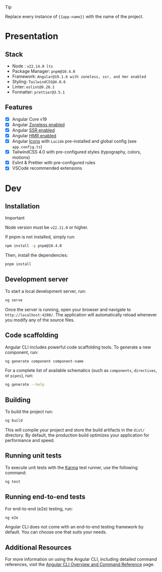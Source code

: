 > [!TIP]
> Replace every instance of `{{app-name}}` with the name of the project.

# Presentation

## Stack 
- Node : `v22.14.0 lts`
- Package Manager: `pnpm@10.4.0`
- Framework: `Angular@19.1.6 with zoneless, ssr, and hmr enabled`
- Styling: `TailwindCSS@4.0.6`
- Linter: `eslint@9.20.1`
- Formatter: `prettier@3.5.1`
  
## Features
- [x] Angular Core v19
- [x] Angular [Zoneless enabled](https://angular.dev/guide/experimental/zoneless) 
- [x] Angular [SSR enabled](https://angular.dev/guide/ssr)
- [x] Angular [HMR enabled](https://angular.dev/tools/cli/build-system-migration#hot-module-replacement)
- [x] Angular [Icons](https://ng-icons.github.io/ng-icons/#/browse-icons) with `Lucide` pre-installed and global config (see `app.config.ts`)
- [x] TailwindCSS 4.0 with pre-configured styles (typography, colors, motions)
- [x] Eslint & Prettier with pre-configured rules
- [x] VSCode recommended extensions

# Dev
## Installation
> [!IMPORTANT]
> Node version must be `v22.11.0` or higher.

If pnpm is not installed, simply run:
```bash
npm install -g pnpm@10.4.0
```

Then, install the dependencies:
```bash
pnpm install
```

## Development server
To start a local development server, run:

```bash
ng serve
```

Once the server is running, open your browser and navigate to `http://localhost:4200/`. The application will automatically reload whenever you modify any of the source files.

## Code scaffolding

Angular CLI includes powerful code scaffolding tools. To generate a new component, run:

```bash
ng generate component component-name
```

For a complete list of available schematics (such as `components`, `directives`, or `pipes`), run:

```bash
ng generate --help
```

## Building

To build the project run:

```bash
ng build
```

This will compile your project and store the build artifacts in the `dist/` directory. By default, the production build optimizes your application for performance and speed.

## Running unit tests

To execute unit tests with the [Karma](https://karma-runner.github.io) test runner, use the following command:

```bash
ng test
```

## Running end-to-end tests

For end-to-end (e2e) testing, run:

```bash
ng e2e
```

Angular CLI does not come with an end-to-end testing framework by default. You can choose one that suits your needs.

## Additional Resources

For more information on using the Angular CLI, including detailed command references, visit the [Angular CLI Overview and Command Reference](https://angular.dev/tools/cli) page.
